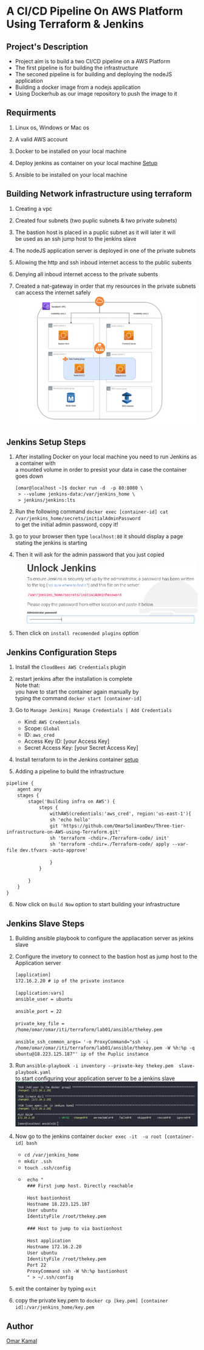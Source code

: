 # A CI/CD Pipeline On AWS Platform Using Terraform & Jenkins

## Project's Description

- Project aim is to build a two CI/CD pipeline on a AWS Platform
- The first pipeline is for building the infrastructure
- The seconed pipeline is for building and deploying the nodeJS application
- Building a docker image from a nodejs application
- Using Dockerhub as our image repository to push the image to it

## Requirments

1. Linux os, Windows or Mac os

2. A valid AWS account

3. Docker to be installed on your local machine

4. Deploy jenkins as container on your local machine [ Setup ](https://davelms.medium.com/run-jenkins-in-a-docker-container-part-1-docker-in-docker-7ca75262619d)

5. Ansible to be installed on your local machine

## Building Network infrastructure using terraform

1. Creating a vpc

2. Created four subnets (two puplic subnets & two private subnets)

3. The bastion host is placed in a puplic subnet as it will later it will <br />
   be used as an ssh jump host to the jenkins slave

4. The nodeJS application server is deployed in one of the private subnets

5. Allowing the http and ssh inboud internet access to the public subents

6. Denying all inboud internet access to the private subents

7. Created a nat-gateway in order that my resources in the private subnets <br />
   can access the internet safely<br />
   ![](./images/network.png "The example")

## Jenkins Setup Steps

1. After installing Docker on your local machine you need to run Jenkins as a container with <br />
   a mounted volume in order to presist your data in case the container goes down <br />
   ```
   [omar@localhost ~]$ docker run -d  -p 80:8080 \
    > --volume jenkins-data:/var/jenkins_home \
    > jenkins/jenkins:lts
   ```
2. Run the following command `docker exec [container-id] cat /var/jenkins_home/secrets/initialAdminPassword` <br />
   to get the initial admin password, copy it!

3. go to your browser then type `localhost:80` it should display a page stating the jenkins is starting <br />

4. Then it will ask for the admin password that you just copied <br />
   ![](./images/jenkins.png "The example")

5. Then click on `install recomended plugins` option

## Jenkins Configuration Steps

1. Install the `CloudBees AWS Credentials` plugin

2. restart jenkins after the installation is complete <br>
   Note that: <br />
   you have to start the container again manually by <br />
   typing the command `docker start [container-id]`

3. Go to `Manage Jenkins| Manage Credentials | Add Credentials`

   - Kind: `AWS Credentials`
   - Scope: `Global`
   - ID: `aws_cred`
   - Access Key ID: [your Access Key]
   - Secret Access Key: [your Secret Access Key]

4. Install terraform to in the Jenkins container [setup](https://learn.hashicorp.com/tutorials/terraform/install-cli)<br />

5. Adding a pipeline to build the infrastructure

```
pipeline {
    agent any
    stages {
        stage('Building infra on AWS') {
            steps {
				withAWS(credentials:'aws_cred', region:'us-east-1'){
                sh 'echo hello'
                git 'https://github.com/OmarSolimanDev/Three-tier-infrastructure-on-AWS-using-Terraform.git'
				sh 'terraform -chdir=./Terraform-code/ init'
				sh 'terraform -chdir=./Terraform-code/ apply --var-file dev.tfvars -auto-approve'

				}
            }

        }
    }
}
```

6. Now click on `Build Now` option to start building your infrastructure

## Jenkins Slave Steps

1. Building ansible playbook to configure the appliacation server as jekins slave

2. Configure the invetory to connect to the bastion host as jump host to the <br />
   Application server

   ```
   [application]
   172.16.2.20 # ip of the private instance

   [application:vars]
   ansible_user = ubuntu

   ansible_port = 22

   private_key_file = /home/omar/omar/iti/terraform/lab01/ansible/thekey.pem

   ansible_ssh_common_args= '-o ProxyCommand="ssh -i /home/omar/omar/iti/terraform/lab01/ansible/thekey.pem -W %h:%p -q ubuntu@18.223.125.187"' ip of the Puplic instance

   ```
3. Run `ansible-playbook -i inventory --private-key thekey.pem  slave-playbook.yaml` <br />
   to start configuring your application server to be a jenkins slave <br />
   ![](./images/ansible.png "The example")

4. Now go to the jenkins container `docker exec -it  -u root [container-id] bash` <br />
   * `cd /var/jenkins_home`
   * `mkdir .ssh`
   * `touch .ssh/config`
   * ``` 
      echo "
      ### First jump host. Directly reachable

      Host bastionhost
      Hostname 18.223.125.187
      User ubuntu
      IdentityFile /root/thekey.pem

      ### Host to jump to via bastionhost

      Host application
      Hostname 172.16.2.20
      User ubuntu
      IdentityFile /root/thekey.pem
      Port 22
      ProxyCommand ssh -W %h:%p bastionhost
      " > ~/.ssh/config
      ```

6. exit the container by typing `exit`
7. copy the private key.pem to `docker cp [key.pem] [container id]:/var/jenkins_home/key.pem `
## Author

[Omar Kamal ](https://www.linkedin.com/in/omar-soliman-617188208/)
